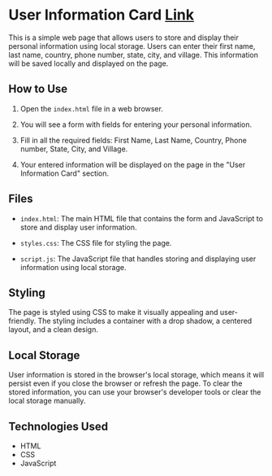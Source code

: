 # User Information Card  [Link]()

This is a simple web page that allows users to store and display their personal information using local storage. Users can enter their first name, last name, country, phone number, state, city, and village. This information will be saved locally and displayed on the page.

## How to Use

1. Open the `index.html` file in a web browser.

2. You will see a form with fields for entering your personal information.

3. Fill in all the required fields: First Name, Last Name, Country, Phone number, State, City, and Village.

4. Your entered information will be displayed on the page in the "User Information Card" section.

## Files

- `index.html`: The main HTML file that contains the form and JavaScript to store and display user information.

- `styles.css`: The CSS file for styling the page.

- `script.js`: The JavaScript file that handles storing and displaying user information using local storage.

## Styling

The page is styled using CSS to make it visually appealing and user-friendly. The styling includes a container with a drop shadow, a centered layout, and a clean design.

## Local Storage

User information is stored in the browser's local storage, which means it will persist even if you close the browser or refresh the page. To clear the stored information, you can use your browser's developer tools or clear the local storage manually.

## Technologies Used

- HTML
- CSS
- JavaScript